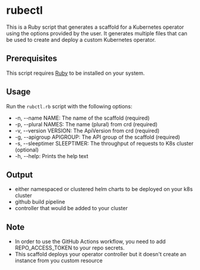 # rubectl

This is a Ruby script that generates a scaffold for a Kubernetes operator using the options provided by the user. It generates multiple files that can be used to create and deploy a custom Kubernetes operator.

## Prerequisites

This script requires [Ruby](https://www.ruby-lang.org/en/downloads/) to be installed on your system.


## Usage

Run the `rubctl.rb` script with the following options:

- -n, --name NAME: The name of the scaffold (required)
- -p, --plural NAMES: The name (plural) from crd (required)
- -v, --version VERSION: The ApiVersion from crd (required)
- -g, --apigroup APIGROUP: The API group of the scaffold (required)
- -s, --sleeptimer SLEEPTIMER: The throughput of requests to K8s cluster (optional)
- -h, --help: Prints the help text

## Output

- either namespaced or clustered helm charts to be deployed on your k8s cluster
- github build pipeline
- controller that would be added to your cluster

## Note
- In order to use the GitHub Actions workflow, you need to add REPO_ACCESS_TOKEN to your repo secrets.
- This scaffold deploys your operator controller but it doesn't create an instance from you custom resource